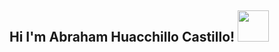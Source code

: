 <h2>Hi I'm Abraham Huacchillo Castillo!  <img src="https://64.media.tumblr.com/0b019c3f0cb6c97670acbc0f806025fb/tumblr_nzj281bDu21rib72yo1_500.gifv" width="50"></h2>



